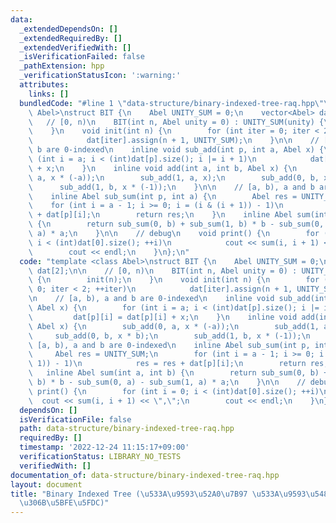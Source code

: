 ```yaml
---
data:
  _extendedDependsOn: []
  _extendedRequiredBy: []
  _extendedVerifiedWith: []
  _isVerificationFailed: false
  _pathExtension: hpp
  _verificationStatusIcon: ':warning:'
  attributes:
    links: []
  bundledCode: "#line 1 \"data-structure/binary-indexed-tree-raq.hpp\"\ntemplate <class\
    \ Abel>\nstruct BIT {\n    Abel UNITY_SUM = 0;\n    vector<Abel> dat[2];\n\n \
    \   // [0, n)\n    BIT(int n, Abel unity = 0) : UNITY_SUM(unity) {\n        init(n);\n\
    \    }\n    void init(int n) {\n        for (int iter = 0; iter < 2; ++iter)\n\
    \            dat[iter].assign(n + 1, UNITY_SUM);\n    }\n\n    // [a, b), a and\
    \ b are 0-indexed\n    inline void sub_add(int p, int a, Abel x) {\n        for\
    \ (int i = a; i < (int)dat[p].size(); i |= i + 1)\n            dat[p][i] = dat[p][i]\
    \ + x;\n    }\n    inline void add(int a, int b, Abel x) {\n        sub_add(0,\
    \ a, x * (-a));\n        sub_add(1, a, x);\n        sub_add(0, b, x * b);\n  \
    \      sub_add(1, b, x * (-1));\n    }\n\n    // [a, b), a and b are 0-indexed\n\
    \    inline Abel sub_sum(int p, int a) {\n        Abel res = UNITY_SUM;\n    \
    \    for (int i = a - 1; i >= 0; i = (i & (i + 1)) - 1)\n            res = res\
    \ + dat[p][i];\n        return res;\n    }\n    inline Abel sum(int a, int b)\
    \ {\n        return sub_sum(0, b) + sub_sum(1, b) * b - sub_sum(0, a) - sub_sum(1,\
    \ a) * a;\n    }\n\n    // debug\n    void print() {\n        for (int i = 0;\
    \ i < (int)dat[0].size(); ++i)\n            cout << sum(i, i + 1) << \",\";\n\
    \        cout << endl;\n    }\n};\n"
  code: "template <class Abel>\nstruct BIT {\n    Abel UNITY_SUM = 0;\n    vector<Abel>\
    \ dat[2];\n\n    // [0, n)\n    BIT(int n, Abel unity = 0) : UNITY_SUM(unity)\
    \ {\n        init(n);\n    }\n    void init(int n) {\n        for (int iter =\
    \ 0; iter < 2; ++iter)\n            dat[iter].assign(n + 1, UNITY_SUM);\n    }\n\
    \n    // [a, b), a and b are 0-indexed\n    inline void sub_add(int p, int a,\
    \ Abel x) {\n        for (int i = a; i < (int)dat[p].size(); i |= i + 1)\n   \
    \         dat[p][i] = dat[p][i] + x;\n    }\n    inline void add(int a, int b,\
    \ Abel x) {\n        sub_add(0, a, x * (-a));\n        sub_add(1, a, x);\n   \
    \     sub_add(0, b, x * b);\n        sub_add(1, b, x * (-1));\n    }\n\n    //\
    \ [a, b), a and b are 0-indexed\n    inline Abel sub_sum(int p, int a) {\n   \
    \     Abel res = UNITY_SUM;\n        for (int i = a - 1; i >= 0; i = (i & (i +\
    \ 1)) - 1)\n            res = res + dat[p][i];\n        return res;\n    }\n \
    \   inline Abel sum(int a, int b) {\n        return sub_sum(0, b) + sub_sum(1,\
    \ b) * b - sub_sum(0, a) - sub_sum(1, a) * a;\n    }\n\n    // debug\n    void\
    \ print() {\n        for (int i = 0; i < (int)dat[0].size(); ++i)\n          \
    \  cout << sum(i, i + 1) << \",\";\n        cout << endl;\n    }\n};"
  dependsOn: []
  isVerificationFile: false
  path: data-structure/binary-indexed-tree-raq.hpp
  requiredBy: []
  timestamp: '2022-12-24 11:15:17+09:00'
  verificationStatus: LIBRARY_NO_TESTS
  verifiedWith: []
documentation_of: data-structure/binary-indexed-tree-raq.hpp
layout: document
title: "Binary Indexed Tree (\u533A\u9593\u52A0\u7B97 \u533A\u9593\u548C\u53D6\u5F97\
  \u306B\u5BFE\u5FDC)"
---
```

